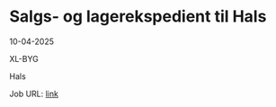 # Salgs- og lagerekspedient til Hals
10-04-2025

XL-BYG

Hals

Job URL: [link](https://app.elvium.com/da/positions/30171/job_posting?referer_host=www.jobindex.dk)


